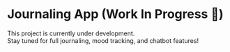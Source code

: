 # Journaling App (Work In Progress 🚧)

This project is currently under development.  
Stay tuned for full journaling, mood tracking, and chatbot features!
